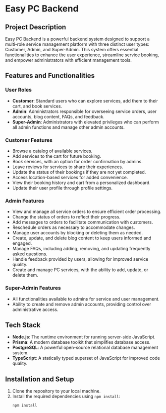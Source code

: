 # Easy PC Backend

## Project Description

Easy PC Backend is a powerful backend system designed to support a multi-role service management platform with three distinct user types: Customer, Admin, and Super-Admin. This system offers essential functionalities to enhance the user experience, streamline service booking, and empower administrators with efficient management tools.

## Features and Functionalities

### User Roles

- **Customer**: Standard users who can explore services, add them to their cart, and book services.
- **Admin**: Administrators responsible for overseeing service orders, user accounts, blog content, FAQs, and feedback.
- **Super-Admin**: Administrators with elevated privileges who can perform all admin functions and manage other admin accounts.

### Customer Features

- Browse a catalog of available services.
- Add services to the cart for future booking.
- Book services, with an option for order confirmation by admins.
- Leave reviews for services to share their experiences.
- Update the status of their bookings if they are not yet completed.
- Access location-based services for added convenience.
- View their booking history and cart from a personalized dashboard.
- Update their user profile through profile settings.

### Admin Features

- View and manage all service orders to ensure efficient order processing.
- Change the status of orders to reflect their progress.
- Add messages to orders to facilitate communication with customers.
- Reschedule orders as necessary to accommodate changes.
- Manage user accounts by blocking or deleting them as needed.
- Create, update, and delete blog content to keep users informed and engaged.
- Manage FAQs, including adding, removing, and updating frequently asked questions.
- Handle feedback provided by users, allowing for improved service quality.
- Create and manage PC services, with the ability to add, update, or delete them.

### Super-Admin Features

- All functionalities available to admins for service and user management.
- Ability to create and remove admin accounts, providing control over administrative access.

## Tech Stack

- **Node.js**: The runtime environment for running server-side JavaScript.
- **Prisma**: A modern database toolkit that simplifies database access.
- **PostgreSQL**: A powerful open-source relational database management system.
- **TypeScript**: A statically typed superset of JavaScript for improved code quality.

## Installation and Setup

1. Clone the repository to your local machine.
2. Install the required dependencies using `npm install`:
   ```bash
   npm install

